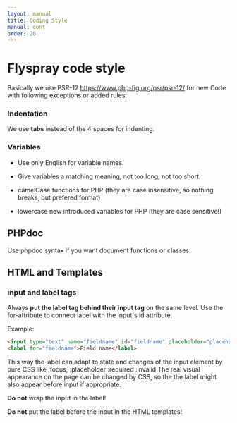 ```yaml
---
layout: manual
title: Coding Style
manual: cont
order: 20
---
```


# Flyspray code style

Basically we use PSR-12 https://www.php-fig.org/psr/psr-12/ for new Code with following exceptions or added rules:

### Indentation

We use **tabs** instead of the 4 spaces for indenting.

### Variables

* Use only English for variable names.
* Give variables a matching meaning, not too long, not too short.

* camelCase functions for PHP (they are case insensitive, so nothing breaks, but prefered format)
* lowercase new introduced variables for PHP (they are case sensitive!)

## PHPdoc

Use phpdoc syntax if you want document functions or classes.

## HTML and Templates

### input and label tags

Always **put the label tag behind their input tag** on the same level. Use the for-attribute to connect label with the input's id attribute.

Example:

```html
<input type="text" name="fieldname" id="fieldname" placeholder="placeholdertext"/>
<label for="fieldname">Field name</label>
```

This way the label can adapt to state and changes of the input element by pure CSS like :focus, :placeholder :required :invalid
The real visual appearance on the page can be changed by CSS, so the the label might also appear before input if appropriate.


**Do not** wrap the input in the label!

**Do not** put the label before the input in the HTML templates!

